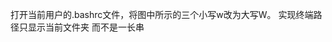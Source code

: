 <!--
 * @Author: zhanghao
 * @Date: 2022-12-03 19:09:20
 * @LastEditTime: 2022-12-03 19:09:20
 * @FilePath: /onestep_install/settings/bashrc.md
 * @Description: 
-->

打开当前用户的.bashrc文件，将图中所示的三个小写w改为大写W。
实现终端路径只显示当前文件夹 而不是一长串
